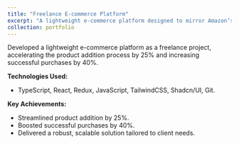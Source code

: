 ```yaml
---
title: "Freelance E-commerce Platform"
excerpt: "A lightweight e-commerce platform designed to mirror Amazon’s functionality.<br/><img src='/images/ecommerce_platform.png'>"
collection: portfolio
---
```


Developed a lightweight e-commerce platform as a freelance project, accelerating the product addition process by 25% and increasing successful purchases by 40%.

**Technologies Used:**

- TypeScript, React, Redux, JavaScript, TailwindCSS, Shadcn/UI, Git.

**Key Achievements:**

- Streamlined product addition by 25%.
- Boosted successful purchases by 40%.
- Delivered a robust, scalable solution tailored to client needs.
